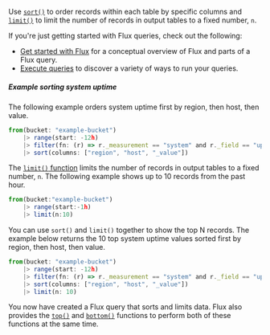 
Use [`sort()`](/flux/v0/stdlib/universe/sort)
to order records within each table by specific columns and
[`limit()`](/flux/v0/stdlib/universe/limit)
to limit the number of records in output tables to a fixed number, `n`.

If you're just getting started with Flux queries, check out the following:

- [Get started with Flux](/flux/v0/get-started/) for a conceptual overview of Flux and parts of a Flux query.
- [Execute queries](/influxdb/v2/query-data/execute-queries/) to discover a variety of ways to run your queries.

##### Example sorting system uptime

The following example orders system uptime first by region, then host, then value.

```js
from(bucket: "example-bucket")
    |> range(start: -12h)
    |> filter(fn: (r) => r._measurement == "system" and r._field == "uptime")
    |> sort(columns: ["region", "host", "_value"])
```

The [`limit()` function](/flux/v0/stdlib/universe/limit)
limits the number of records in output tables to a fixed number, `n`.
The following example shows up to 10 records from the past hour.

```js
from(bucket:"example-bucket")
    |> range(start:-1h)
    |> limit(n:10)
```

You can use `sort()` and `limit()` together to show the top N records.
The example below returns the 10 top system uptime values sorted first by
region, then host, then value.

```js
from(bucket: "example-bucket")
    |> range(start: -12h)
    |> filter(fn: (r) => r._measurement == "system" and r._field == "uptime")
    |> sort(columns: ["region", "host", "_value"])
    |> limit(n: 10)
```

You now have created a Flux query that sorts and limits data.
Flux also provides the [`top()`](/flux/v0/stdlib/universe/top)
and [`bottom()`](/flux/v0/stdlib/universe/bottom)
functions to perform both of these functions at the same time.
